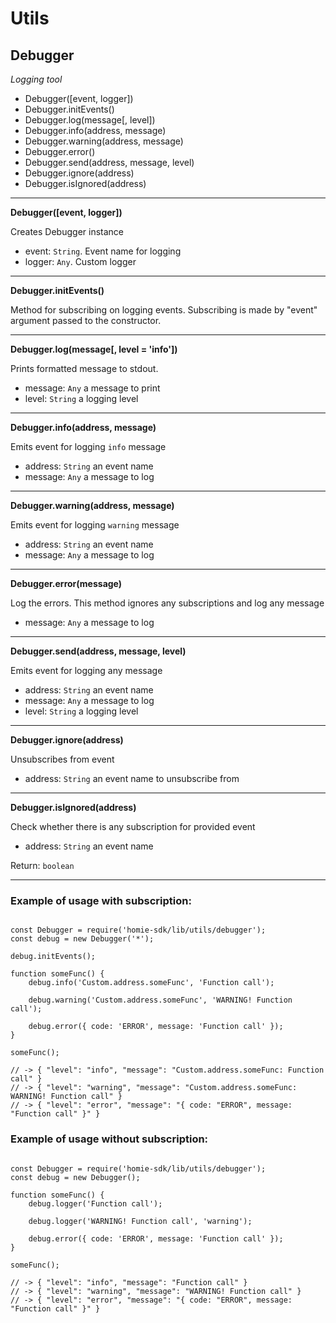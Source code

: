 # Utils

## Debugger
*Logging tool*
- Debugger([event, logger])
- Debugger.initEvents()
- Debugger.log(message[, level])
- Debugger.info(address, message)
- Debugger.warning(address, message)
- Debugger.error()
- Debugger.send(address, message, level)
- Debugger.ignore(address)
- Debugger.isIgnored(address)

***

**Debugger([event, logger])**

Creates Debugger instance

- event: `String`. Event name for logging
- logger: `Any`. Custom logger

***

**Debugger.initEvents()**

Method for subscribing on logging events. Subscribing is made by "event" argument passed to the constructor.

***

**Debugger.log(message[, level = 'info'])**

Prints formatted message to stdout.

- message: `Any` a message to print
- level: `String` a logging level

***

**Debugger.info(address, message)**

Emits event for logging `info` message

- address: `String` an event name
- message: `Any` a message to log

***

**Debugger.warning(address, message)**

Emits event for logging `warning` message

- address: `String` an event name
- message: `Any` a message to log

***

**Debugger.error(message)**

Log the errors. This method ignores any subscriptions and log any message

- message: `Any` a message to log

***

**Debugger.send(address, message, level)**

Emits event for logging any message

- address: `String` an event name
- message: `Any` a message to log
- level: `String` a logging level

***

**Debugger.ignore(address)**

Unsubscribes from event

- address: `String` an event name to unsubscribe from

***

**Debugger.isIgnored(address)**

Check whether there is any subscription for provided event

- address: `String` an event name

Return: `boolean`

***


### Example of usage with subscription:
```

const Debugger = require('homie-sdk/lib/utils/debugger');
const debug = new Debugger('*');

debug.initEvents();

function someFunc() {
    debug.info('Custom.address.someFunc', 'Function call');

    debug.warning('Custom.address.someFunc', 'WARNING! Function call');

    debug.error({ code: 'ERROR', message: 'Function call' });
}

someFunc();

// -> { "level": "info", "message": "Custom.address.someFunc: Function call" }
// -> { "level": "warning", "message": "Custom.address.someFunc: WARNING! Function call" }
// -> { "level": "error", "message": "{ code: "ERROR", message: "Function call" }" }
```

### Example of usage without subscription:
```

const Debugger = require('homie-sdk/lib/utils/debugger');
const debug = new Debugger();

function someFunc() {
    debug.logger('Function call');

    debug.logger('WARNING! Function call', 'warning');

    debug.error({ code: 'ERROR', message: 'Function call' });
}

someFunc();

// -> { "level": "info", "message": "Function call" }
// -> { "level": "warning", "message": "WARNING! Function call" }
// -> { "level": "error", "message": "{ code: "ERROR", message: "Function call" }" }
```
